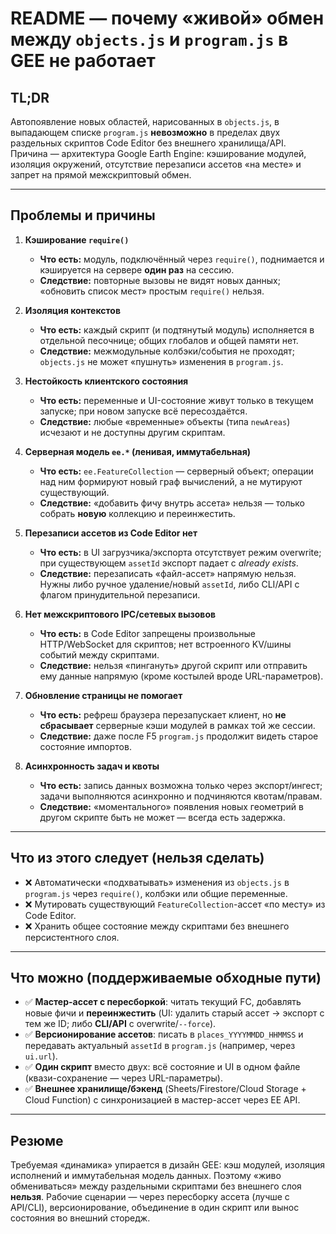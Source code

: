 # README — почему «живой» обмен между `objects.js` и `program.js` в GEE не работает

## TL;DR

Автопоявление новых областей, нарисованных в `objects.js`, в выпадающем списке `program.js` **невозможно** в пределах двух раздельных скриптов Code Editor без внешнего хранилища/API. Причина — архитектура Google Earth Engine: кэширование модулей, изоляция окружений, отсутствие перезаписи ассетов «на месте» и запрет на прямой межскриптовый обмен.

---

## Проблемы и причины

1. **Кэширование `require()`**

    * **Что есть:** модуль, подключённый через `require()`, поднимается и кэшируется на сервере **один раз** на сессию.
    * **Следствие:** повторные вызовы не видят новых данных; «обновить список мест» простым `require()` нельзя.

2. **Изоляция контекстов**

    * **Что есть:** каждый скрипт (и подтянутый модуль) исполняется в отдельной песочнице; общих глобалов и общей памяти нет.
    * **Следствие:** межмодульные колбэки/события не проходят; `objects.js` не может «пушнуть» изменения в `program.js`.

3. **Нестойкость клиентского состояния**

    * **Что есть:** переменные и UI-состояние живут только в текущем запуске; при новом запуске всё пересоздаётся.
    * **Следствие:** любые «временные» объекты (типа `newAreas`) исчезают и не доступны другим скриптам.

4. **Серверная модель `ee.*` (ленивая, иммутабельная)**

    * **Что есть:** `ee.FeatureCollection` — серверный объект; операции над ним формируют новый граф вычислений, а не мутируют существующий.
    * **Следствие:** «добавить фичу внутрь ассета» нельзя — только собрать **новую** коллекцию и переинжестить.

5. **Перезаписи ассетов из Code Editor нет**

    * **Что есть:** в UI загрузчика/экспорта отсутствует режим overwrite; при существующем `assetId` экспорт падает с *already exists*.
    * **Следствие:** перезаписать «файл-ассет» напрямую нельзя. Нужны либо ручное удаление/новый `assetId`, либо CLI/API с флагом принудительной перезаписи.

6. **Нет межскриптового IPC/сетевых вызовов**

    * **Что есть:** в Code Editor запрещены произвольные HTTP/WebSocket для скриптов; нет встроенного KV/шины событий между скриптами.
    * **Следствие:** нельзя «пингануть» другой скрипт или отправить ему данные напрямую (кроме костылей вроде URL-параметров).

7. **Обновление страницы не помогает**

    * **Что есть:** рефреш браузера перезапускает клиент, но **не сбрасывает** серверные кэши модулей в рамках той же сессии.
    * **Следствие:** даже после F5 `program.js` продолжит видеть старое состояние импортов.

8. **Асинхронность задач и квоты**

    * **Что есть:** запись данных возможна только через экспорт/ингест; задачи выполняются асинхронно и подчиняются квотам/правам.
    * **Следствие:** «моментального» появления новых геометрий в другом скрипте быть не может — всегда есть задержка.

---

## Что из этого следует (нельзя сделать)

* ❌ Автоматически «подхватывать» изменения из `objects.js` в `program.js` через `require()`, колбэки или общие переменные.
* ❌ Мутировать существующий `FeatureCollection`-ассет «по месту» из Code Editor.
* ❌ Хранить общее состояние между скриптами без внешнего персистентного слоя.

---

## Что можно (поддерживаемые обходные пути)

* ✅ **Мастер-ассет с пересборкой**: читать текущий FC, добавлять новые фичи и **переинжестить** (UI: удалить старый ассет → экспорт с тем же ID; либо **CLI/API** с overwrite/`--force`).
* ✅ **Версионирование ассетов**: писать в `places_YYYYMMDD_HHMMSS` и передавать актуальный `assetId` в `program.js` (например, через `ui.url`).
* ✅ **Один скрипт** вместо двух: всё состояние и UI в одном файле (квази-сохранение — через URL-параметры).
* ✅ **Внешнее хранилище/бэкенд** (Sheets/Firestore/Cloud Storage + Cloud Function) с синхронизацией в мастер-ассет через EE API.

---

## Резюме

Требуемая «динамика» упирается в дизайн GEE: кэш модулей, изоляция исполнений и иммутабельная модель данных. Поэтому «живо обмениваться» между раздельными скриптами без внешнего слоя **нельзя**. Рабочие сценарии — через пересборку ассета (лучше с API/CLI), версионирование, объединение в один скрипт или вынос состояния во внешний сторедж.
